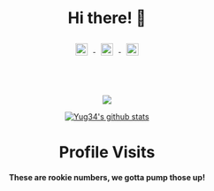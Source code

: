 <h1 align="center">Hi there! 👋</h1>

<p align="center">
  <a href="https://www.linkedin.com/in/yug-gajjar-34222b18b/" > 
    <img align="center" alt="Linkedin" width="22px" style="margin: 10px" src="https://img.icons8.com/color/48/000000/linkedin.png" />
  </a>
  <a href="https://github.com/Yug34">
    <img align="center" alt="Github" width="22px" style="margin: 10px" src="https://github.com/fluidicon.png" />
  </a>
  <a href="https://instagram.com/me_yug/">
    <img align="center" alt="Instagram" width="22px" style="margin: 10px" src="https://www.flaticon.com/svg/static/icons/svg/174/174855.svg" />
  </a>
</p>

<br/>
<br/>
<p align="center">
  <a href="https://github.com/puf17640" class="rich-diff-level-one">
    <img align="center" src="https://github-readme-stats.vercel.app/api/top-langs/?username=Yug34&theme=dark">
  </a>
</p>

<p align="center">
  <a href="https://github.com/puf17640" class="rich-diff-level-one">
    <img align="center" src="https://github-readme-stats.vercel.app/api?username=Yug34&count_private=true&show_icons=true&theme=dark&line_height=27" alt="Yug34's github stats"/>
  </a>
</p>

<h1 align="center">Profile Visits</h1>
<h4 align="center">These are rookie numbers, we gotta pump those up!</h4>

<p align="center">
  <img src="https://profile-counter.glitch.me/Yug34/count.svg" alt="" />
</p>



<!--
**Yug34/Yug34** is a ✨ _special_ ✨ repository because its `README.md` (this file) appears on your GitHub profile.
Here are some ideas to get you started:
- 🔭 I’m currently working on ...
- 🌱 I’m currently learning ...
- 👯 I’m looking to collaborate on ...
- 🤔 I’m looking for help with ...
- 💬 Ask me about ...
- 📫 How to reach me: ...
- 😄 Pronouns: ...
- ⚡ Fun fact: ...
-->
